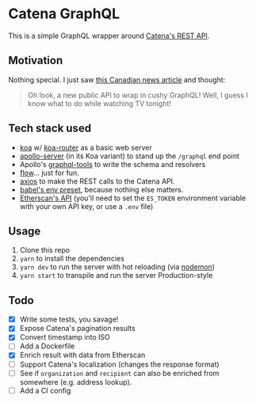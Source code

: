 # Catena GraphQL

This is a simple GraphQL wrapper around [Catena's REST API](https://api.explorecatena.com).

## Motivation

Nothing special. I just saw [this Canadian news article](https://globalnews.ca/news/3977745/ethereum-blockchain-canada-nrc/) and thought:

> Oh look, a new public API to wrap in cushy GraphQL! Well, I guess I know what to do while watching TV tonight!

## Tech stack used

* [koa](https://github.com/koajs/koa/blob/master/docs/koa-vs-express.md) w/ [koa-router](https://github.com/alexmingoia/koa-router) as a basic web server
* [apollo-server](https://github.com/apollographql/apollo-server) (in its Koa variant) to stand up the `/graphql` end point
* Apollo's [graphql-tools](https://www.npmjs.com/package/graphql-tools) to write the schema and resolvers
* [flow](https://flow.org/)... just for fun.
* [axios](https://www.npmjs.com/package/axios) to make the REST calls to the Catena API.
* [babel's env preset](https://babeljs.io/docs/plugins/preset-env), because nothing else matters.
* [Etherscan's API](https://etherscan.io/apis) (you'll need to set the `ES_TOKEN` environment variable with your own API key, or use a `.env` file)

## Usage

1. Clone this repo
2. `yarn` to install the dependencies
3. `yarn dev` to run the server with hot reloading (via [nodemon](https://github.com/remy/nodemon))
4. `yarn start` to transpile and run the server Production-style

## Todo

* [x] Write some tests, you savage!
* [x] Expose Catena's pagination results
* [x] Convert timestamp into ISO
* [ ] Add a Dockerfile
* [x] Enrich result with data from Etherscan
* [ ] Support Catena's localization (changes the response format)
* [ ] See if `organization` and `recipient` can also be enriched from somewhere (e.g. address lookup).
* [ ] Add a CI config
